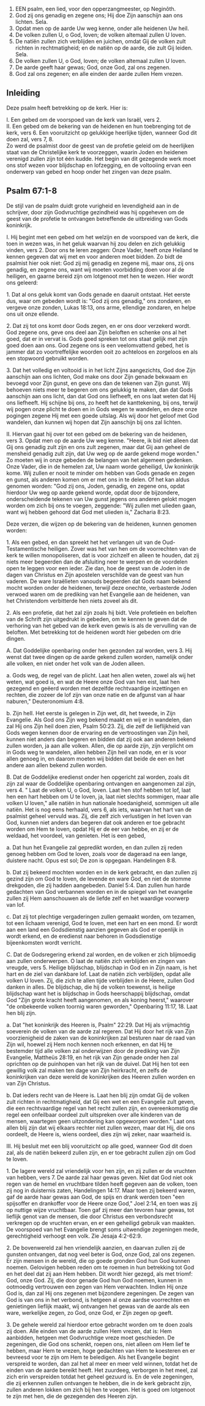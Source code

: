 1. EEN psalm, een lied, voor den opperzangmeester, op Neginôth.
2. God zij ons genadig en zegene ons; Hij doe Zijn aanschijn aan ons lichten. Sela.
3. Opdat men op de aarde Uw weg kenne, onder alle heidenen Uw heil.
4. De volken zullen U, o God, loven; de volken altemaal zullen U loven.
5. De natiën zullen zich verblijden en juichen, omdat Gij de volken zult richten in rechtmatigheid; en de natiën op de aarde, die zult Gij leiden. Sela.
6. De volken zullen U, o God, loven; de volken altemaal zullen U loven.
7. De aarde geeft haar gewas; God, onze God, zal ons zegenen.
8. God zal ons zegenen; en alle einden der aarde zullen Hem vrezen.

## Inleiding

Deze psalm heeft betrekking op de kerk. Hier is: 

I. Een gebed om de voorspoed van de kerk van Israël, vers 2.  
II. Een gebed om de bekering van de heidenen en hun toebrenging tot de kerk, vers 6. Een vooruitzicht op gelukkige heerlijke tijden, wanneer God dit doen zal, vers 7, 8.  
Zo werd de psalmist door de geest van de profetie geleid om de heerlijken staat van de Christelijke kerk te voorzeggen, waarin Joden en heidenen verenigd zullen zijn tot één kudde. Het begin van dit gezegende werk moet ons stof wezen voor blijdschap en lofzegging, en de voltooiing ervan een onderwerp van gebed en hoop onder het zingen van deze psalm.

## Psalm 67:1-8 
De stijl van de psalm duidt grote vurigheid en levendigheid aan in de schrijver, door zijn Godvruchtige gezindheid was hij opgeheven om de geest van de profetie te ontvangen betreffende de uitbreiding van Gods koninkrijk.

I. Hij begint met een gebed om het welzijn en de voorspoed van de kerk, die toen in wezen was, in het geluk waarvan hij zou delen en zich gelukkig vinden, vers 2. Door ons te leren zeggen: Onze Vader, heeft onze Heiland te kennen gegeven dat wij met en voor anderen moet bidden. Zo bidt de psalmist hier ook niet: God zij mij genadig en zegene mij, maar ons, zij ons genadig, en zegene ons, want wij moeten voorbidding doen voor al de heiligen, en gaarne bereid zijn om lotgenoot met hen te wezen. Hier wordt ons geleerd:

1\. Dat al ons geluk komt van Gods genade en daaruit ontstaat. Het eerste dus, waar om gebeden wordt is: "God zij ons genadig," ons zondaren, en vergeve onze zonden, Lukas 18:13, ons arme, ellendige zondaren, en helpe ons uit onze ellende.

2\. Dat zij tot ons komt door Gods zegen, en er ons door verzekerd wordt. God zegene ons, geve ons deel aan Zijn beloften en schenke ons al het goed, dat er in vervat is. Gods goed spreken tot ons staat gelijk met zijn goed doen aan ons. God zegene ons is een veelomvattend gebed, het is jammer dat zo voortreffelijke woorden ooit zo achteloos en zorgeloos en als een stopwoord gebruikt worden.

3\. Dat het volledig en voltooid is in het licht Zijns aangezichts, God doe Zijn aanschijn aan ons lichten, God make ons door Zijn genade bekwaam en bevoegd voor Zijn gunst, en geve ons dan de tekenen van Zijn gunst. Wij behoeven niets meer te begeren om ons gelukkig te maken, dan dat Gods aanschijn aan ons licht, dan dat God ons liefheeft, en ons laat weten dat Hij ons liefheeft. Hij schijne bij ons, zo heeft het de kanttekening, bij ons, terwijl wij pogen onze plicht te doen en in Gods wegen te wandelen, en deze onze pogingen zegene Hij met een goede uitslag. Als wij door het geloof met God wandelen, dan kunnen wij hopen dat Zijn aanschijn bij ons zal lichten.

II. Hiervan gaat hij over tot een gebed om de bekering van de heidenen, vers 3. Opdat men op de aarde Uw weg kenne. "Heere, ik bid niet alleen dat Gij ons genadig zult zijn en ons zult zegenen, maar dat Gij aan geheel de mensheid genadig zult zijn, dat Uw weg op de aarde gekend moge worden." Zo moeten wij in onze gebeden de belangen van het algemeen gedenken. Onze Vader, die in de hemelen zat, Uw naam worde geheiligd, Uw koninkrijk kome. Wij zullen er nooit te minder om hebben van Gods genade en zegen en gunst, als anderen komen om er met ons in te delen. Of het kan aldus genomen worden: "God zij ons, Joden, genadig, en zegene ons, opdat hierdoor Uw weg op aarde gekend worde, opdat door de bijzondere, onderscheidende tekenen van Uw gunst jegens ons anderen gelokt mogen worden om zich bij ons te voegen, zeggende: "Wij zullen met ulieden gaan, want wij hebben gehoord dat God met ulieden is," Zacharia 8:23. 

Deze verzen, die wijzen op de bekering van de heidenen, kunnen genomen worden:

1\. Als een gebed, en dan spreekt het het verlangen uit van de Oud-Testamentische heiligen. Zover was het van hen om de voorrechten van de kerk te willen monopoliseren, dat is voor zichzelf en alleen te houden, dat zij niets meer begeerden dan de afsluiting neer te werpen en de voordelen open te leggen voor een ieder. Zie dan, hoe de geest van de Joden in de dagen van Christus en Zijn apostelen verschilde van de geest van hun vaderen. De ware Israëlieten vanouds begeerden dat Gods naam bekend mocht worden onder de heidenen, terwijl deze onechte, verbasterde Joden verwoed waren om de prediking van het Evangelie aan de heidenen, van het Christendom verbitterde hen niets zoveel als dit.

2\. Als een profetie, dat het zal zijn zoals hij bidt. Vele profetieën en beloften van de Schrift zijn uitgedrukt in gebeden, om te kennen te geven dat de verhoring van het gebed van de kerk even gewis is als de vervulling van de beloften. Met betrekking tot de heidenen wordt hier gebeden om drie dingen.

A. Dat Goddelijke openbaring onder hen gezonden zal worden, vers 3. Hij wenst dat twee dingen op de aarde gekend zullen worden, namelijk onder alle volken, en niet onder het volk van de Joden alleen.

a. Gods weg, de regel van de plicht. Laat hen allen weten, zowel als wij het weten, wat goed is, en wat de Heere onze God van hen eist, laat hen gezegend en geëerd worden met dezelfde rechtvaardige inzettingen en rechten, die zozeer de lof zijn van onze natie en de afgunst van al haar naburen," Deuteronomium 4:8.

b. Zijn heII. Het eerste is gelegen in Zijn wet, dit, het tweede, in Zijn Evangelie. Als God ons Zijn weg bekend maakt en wij er in wandelen, dan zal Hij ons Zijn heil doen zien, Psalm 50:23. Zij, die zelf de lieflijkheid van Gods wegen kennen door de ervaring en de vertroostingen van Zijn heil, kunnen niet anders dan begeren en bidden dat zij ook aan anderen bekend zullen worden, ja aan alle volken. Allen, die op aarde zijn, zijn verplicht om in Gods weg te wandelen, allen hebben Zijn heil van node, en er is voor allen genoeg in, en daarom moeten wij bidden dat beide de een en het andere aan allen bekend zullen worden.

B. Dat de Goddelijke eredienst onder hen opgericht zal worden, zoals dit zijn zal waar de Goddelijke openbaring ontvangen en aangenomen zal zijn, vers 4. " Laat de volken U, o God, loven. Laat hen stof hebben tot lof, laat hen een hart hebben om U te loven, ja, laat niet slechts sommigen, maar alle volken U loven," alle natiën in hun nationale hoedanigheid, sommigen uit alle natiën. Het is nog eens herhaald, vers 6, als iets, waarvan het hart van de psalmist geheel vervuld was. Zij, die zelf zich verlustigen in het loven van God, kunnen niet anders dan begeren dat ook anderen er toe gebracht worden om Hem te loven, opdat Hij er de eer van hebbe, en zij er de weldaad, het voordeel, van genieten. Het is een gebed, 

a. Dat hun het Evangelie zal gepredikt worden, en dan zullen zij reden genoeg hebben om God te loven, zoals voor de dageraad na een lange, duistere nacht. Opus est sol; De zon is opgegaan. Handelingen 8:8.

b. Dat zij bekeerd mochten worden en in de kerk gebracht, en dan zullen zij gezind zijn om God te loven, de levende en ware God, en niet de stomme drekgoden, die zij hadden aangebeden. Daniel 5:4. Dan zullen hun harde gedachten van God verbannen worden en in de spiegel van het evangelie zullen zij Hem aanschouwen als de liefde zelf en het waardige voorwerp van lof. 

c. Dat zij tot plechtige vergaderingen zullen gemaakt worden, om tezamen, tot een lichaam verenigd, God te loven, met een hart en een mond. Er wordt aan een land een Godsdienstig aanzien gegeven als God er openlijk in wordt erkend, en de eredienst naar behoren in Godsdienstige bijeenkomsten wordt verricht.

C. Dat de Godsregering erkend zal worden, en de volken er zich blijmoedig aan zullen onderwerpen. O laat de natiën zich verblijden en zingen van vreugde, vers 5. Heilige blijdschap, blijdschap in God en in Zijn naam, is het hart en de ziel van dankbare lof. Laat de natiën zich verblijden, opdat alle volken U loven. Zij, die zich te allen tijde verblijden in de Heere, zullen God danken in alles. De blijdschap, die hij de volken toewenst, is heilige blijdschap want het is blijdschap in Gods heerschappij blijdschap, omdat God "Zijn grote kracht heeft aangenomen, en als koning heerst," waarover "de onbekeerde volken toornig waren geworden," Openbaring 11:17, 18. Laat hen blij zijn.

a. Dat "het koninkrijk des Heeren is, Psalm" 22:29. Dat Hij als vrijmachtig soeverein de volken van de aarde zal regeren. Dat Hij door het rijk van Zijn voorzienigheid de zaken van de koninkrijken zal besturen naar de raad van Zijn wil, hoewel zij Hem noch kennen noch erkennen, en dat Hij te bestemder tijd alle volken zal onderwijzen door de prediking van Zijn Evangelie, Mattheüs 28:19, en het rijk van Zijn genade onder hen zal oprichten op de puinhopen van het rijk van de duivel. Dat Hij hen tot een gewillig volk zal maken ten dage van Zijn heirkracht, en zelfs de koninkrijken van deze wereld de koninkrijken des Heeren zullen worden en van Zijn Christus.

b. Dat ieders recht van de Heere is. Laat hen blij zijn omdat Gij de volken zult richten in rechtmatigheid, dat Gij een wet en een Evangelie zult geven, die een rechtvaardige regel van het recht zullen zijn, en overeenkomstig die regel een onfeilbaar oordeel zult uitspreken over alle kinderen van de mensen, waartegen geen uitzondering kan opgeworpen worden." Laat ons allen blij zijn dat wij elkaars rechter niet zullen wezen, maar dat Hij, die ons oordeelt, de Heere is, wiens oordeel, dies zijn wij zeker, naar waarheid is.

III. Hij besluit met een blij vooruitzicht op alle goed, wanneer God dit doen zal, als de natiën bekeerd zullen zijn, en er toe gebracht zullen zijn om God te loven.

1\. De lagere wereld zal vriendelijk voor hen zijn, en zij zullen er de vruchten van hebben, vers 7. De aarde zal haar gewas geven. Niet dat God niet ook regen van de hemel en vruchtbare tilden heeft gegeven aan de volken, toen zij nog in duisternis zaten, Handelingen 14:17. Maar toen zij bekeerd waren, gaf de aarde haar gewas aan God, de spijs en drank werden toen "een spijsoffer en drankoffer voor de Heere onze God," Joel 2:14, en toen was zij op nuttige wijze vruchtbaar. Toen gaf zij meer dan tevoren haar gewas, tot lieflijk genot van de mensen, die door Christus een verbondsrecht verkregen op de vruchten ervan, en er een geheiligd gebruik van maakten. De voorspoed van het Evangelie brengt soms uitwendige zegeningen mede, gerechtigheid verhoogt een volk. Zie Jesaja 4:2-62:9.

2\. De bovenwereld zal hen vriendelijk aanzien, en daarvan zullen zij de gunsten ontvangen, dat nog veel beter is God, onze God, zal ons zegenen. Er zijn mensen in de wereld, die op goede gronden God hun God kunnen noemen. Gelovigen hebben reden om te roemen in hun betrekking tot God en het deel dat zij aan Hem hebben. Dit wordt hier gezegd, als met triomf: God, onze God. Zij, die door genade God hun God noemen, kunnen in ootmoedig vertrouwen een zegen van Hem verwachten. Indien Hij onze God is, dan zal Hij ons zegenen met bijzondere zegeningen. De zegen van God is van ons in het verbond, is hetgeen al onze aardse voorrechten en genietingen lieflijk maakt, wij ontvangen het gewas van de aarde als een ware, werkelijke zegen, zo God, onze God, er Zijn zegen op geeft.

3\. De gehele wereld zal hierdoor ertoe gebracht worden om te doen zoals zij doen. Alle einden van de aarde zullen Hem vrezen, dat is: Hem aanbidden, hetgeen met Godvruchtige vreze moet geschieden. De zegeningen, die God ons schenkt, roepen ons, niet alleen om Hem lief te hebben, maar Hem te vrezen, hoge gedachten van Hem te koesteren en er bevreesd voor te zijn om Hem te beledigen. Als het Evangelie begint verspreid te worden, dan zal het al meer en meer veld winnen, totdat het de einden van de aarde bereikt heeft. Het zuurdeeg, verborgen in het meel, zal zich erin verspreiden totdat het geheel gezuurd is. En de vele zegeningen, die zij erkennen zullen ontvangen te hebben, die in de kerk gebracht zijn, zullen anderen lokken om zich bij hen te voegen. Het is goed om lotgenoot te zijn met hen, die de gezegenden des Heeren zijn.

 
